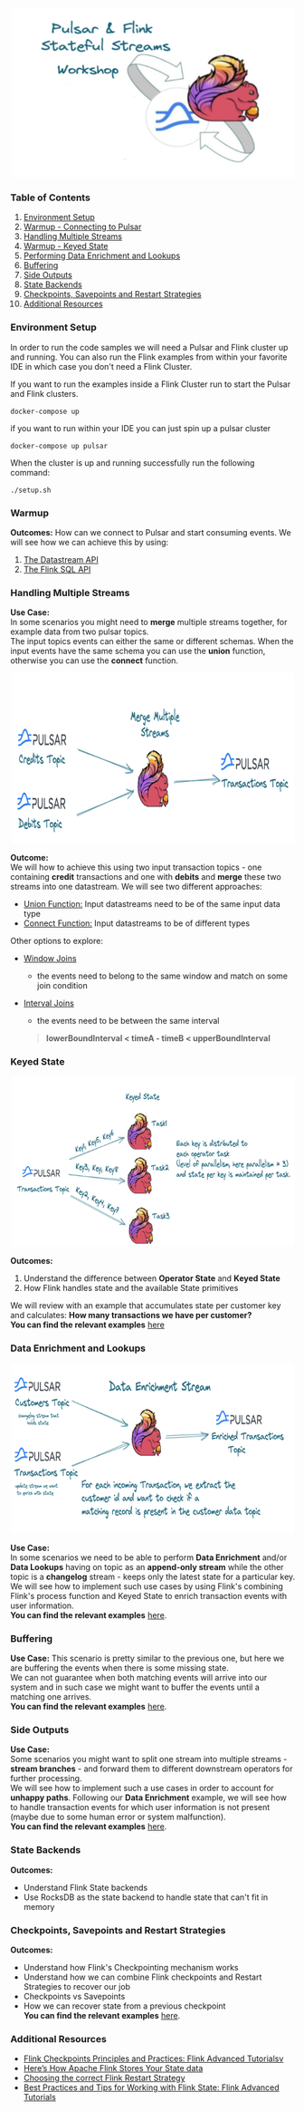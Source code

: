 <p align="center">
    <img src="images/logo.png" width="500" height="300">
</p>

### Table of Contents
1. [Environment Setup](#environment-setup)
2. [Warmup - Connecting to Pulsar](#warmup)
3. [Handling Multiple Streams](#handling-multiple-streams)
4. [Warmup - Keyed State](#keyed-state)
5. [Performing Data Enrichment and Lookups](#data-enrichment-and-lookups)
6. [Buffering](#buffering)
7. [Side Outputs](#side-outputs)
8. [State Backends](#state-backends)
9. [Checkpoints, Savepoints and Restart Strategies](#checkpoints-savepoints-and-restart-strategies)
10. [Additional Resources](#additional-resources)

### Environment Setup
In order to run the code samples we will need a Pulsar and Flink cluster up and running.
You can also run the Flink examples from within your favorite IDE in which case you don't need a Flink Cluster.

If you want to run the examples inside a Flink Cluster run to start the Pulsar and Flink clusters.
```shell
docker-compose up
```

if you want to run within your IDE you can just spin up a pulsar cluster
```shell
docker-compose up pulsar
```

When the cluster is up and running successfully run the following command:
```shell
./setup.sh
```

### Warmup
**Outcomes:** How can we connect to Pulsar and start consuming events.
We will see how we can achieve this by using:
1. [The Datastream API](src/main/java/io/ipolyzos/compute/source/datastream)
2. [The Flink SQL API](src/main/java/io/ipolyzos/compute/source/sql)

### Handling Multiple Streams
**Use Case:**  
In some scenarios you might need to **merge** multiple streams together, for example data from two pulsar topics.  
The input topics events can either the same or different schemas.
When the input events have the same schema you can use the **union** function, otherwise you can use the **connect** function. 

<p align="center">
    <img src="images/merge.png" width="500" height="300">
</p>

**Outcome:**  
We will how to achieve this using two input transaction topics - one containing **credit** transactions and one with **debits** and **merge** these two
streams into one datastream. We will see two different approaches:
* [Union Function:](src/main/java/io/ipolyzos/compute/mutlistreams) Input datastreams need to be of the same input data type
* [Connect Function:](src/main/java/io/ipolyzos/compute/mutlistreams) Input datastreams to be of different types

Other options to explore:
* [Window Joins](https://nightlies.apache.org/flink/flink-docs-release-1.15/docs/dev/datastream/operators/joining/#window-join)
  * the events need to belong to the same window and match on some join condition
* [Interval Joins](https://nightlies.apache.org/flink/flink-docs-release-1.15/docs/dev/datastream/operators/joining/#interval-join) 
  * the events need to be between the same interval  
  
  > **lowerBoundInterval < timeA - timeB < upperBoundInterval**


### Keyed State
<p align="center">
    <img src="images/keyed.png" width="500" height="300">
</p>

**Outcomes:**  
1. Understand the difference between **Operator State** and **Keyed State**
2. How Flink handles state and the available State primitives  

We will review with an example that accumulates state per customer key and calculates: **How many transactions we have per customer?**  
**You can find the relevant examples** [here](src/main/java/io/ipolyzos/compute/state)

### Data Enrichment and Lookups
<p align="center">
    <img src="images/enrichment.png" width="500" height="300">
</p>

**Use Case:**  
In some scenarios we need to be able to perform **Data Enrichment** and/or **Data Lookups** having on topic as an 
**append-only stream** while the other topic is a **changelog** stream - keeps only the latest state for a particular key.  
We will see how to implement such use cases by using Flink's combining Flink's process function and Keyed State to enrich 
transaction events with user information.  
**You can find the relevant examples** [here](src/main/java/io/ipolyzos/compute/enrichment).

### Buffering
**Use Case:**
This scenario is pretty similar to the previous one, but here we are buffering the events when there is some missing state.  
We can not guarantee when both matching events will arrive into our system and in such case we might want to buffer the events
until a matching one arrives.  
**You can find the relevant examples** [here](src/main/java/io/ipolyzos/compute/buffering).

### Side Outputs
**Use Case:**  
Some scenarios you might want to split one stream into multiple streams - **stream branches** - and forward
them to different downstream operators for further processing.  
We will see how to implement such a use cases in order to account for **unhappy paths**. Following our **Data Enrichment** example, we will see
how to handle transaction events for which user information is not present (maybe due to some human error or system malfunction).  
**You can find the relevant examples** [here](src/main/java/io/ipolyzos/compute/sideoutputs).

### State Backends
**Outcomes:**
- Understand Flink State backends
- Use RocksDB as the state backend to handle state that can't fit in memory

### Checkpoints, Savepoints and Restart Strategies
**Outcomes:**
- Understand how Flink's Checkpointing mechanism works
- Understand how we can combine Flink checkpoints and Restart Strategies to recover our job
- Checkpoints vs Savepoints 
- How we can recover state from a previous checkpoint  
**You can find the relevant examples** [here](src/main/java/io/ipolyzos/compute/fault_tolerance).

### Additional Resources
* [Flink Checkpoints Principles and Practices: Flink Advanced Tutorialsv](https://www.alibabacloud.com/blog/flink-checkpoints-principles-and-practices-flink-advanced-tutorials_596631https://www.alibabacloud.com/blog/flink-checkpoints-principles-and-practices-flink-advanced-tutorials_596631)
* [Here’s How Apache Flink Stores Your State data](https://towardsdatascience.com/heres-how-flink-stores-your-state-7b37fbb60e1a)
* [Choosing the correct Flink Restart Strategy](https://kartikiyer.com/2019/05/26/choosing-the-correct-flink-restart-strategy-avoiding-production-gotchas/)
* [Best Practices and Tips for Working with Flink State: Flink Advanced Tutorials](https://www.alibabacloud.com/blog/best-practices-and-tips-for-working-with-flink-state-flink-advanced-tutorials_596630?spm=a2c65.11461447.0.0.19252ffbl4Nuva)
